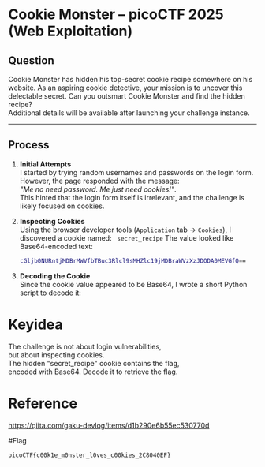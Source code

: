 # Cookie Monster – picoCTF 2025 (Web Exploitation)

## Question
Cookie Monster has hidden his top-secret cookie recipe somewhere on his website. As an aspiring cookie detective, your mission is to uncover this delectable secret. Can you outsmart Cookie Monster and find the hidden recipe?  
Additional details will be available after launching your challenge instance.

---

## Process

1. **Initial Attempts**  
   I started by trying random usernames and passwords on the login form. However, the page responded with the message:  
   *"Me no need password. Me just need cookies!"*.  
   This hinted that the login form itself is irrelevant, and the challenge is likely focused on cookies.

2. **Inspecting Cookies**  
   Using the browser developer tools (`Application` tab → `Cookies`), I discovered a cookie named: ``` secret_recipe```
   The value looked like Base64-encoded text:
   ``` bash
   cGljb0NURntjMDBrMWVfbTBuc3Rlcl9sMHZlc19jMDBraWVzXzJDODA0MEVGfQ==
   ```
   
3. **Decoding the Cookie**  
Since the cookie value appeared to be Base64, I wrote a short Python script to decode it:

# Keyidea
The challenge is not about login vulnerabilities,  
but about inspecting cookies.  
The hidden "secret_recipe" cookie contains the flag,  
encoded with Base64. Decode it to retrieve the flag.  

# Reference
https://qiita.com/gaku-devlog/items/d1b290e6b55ec530770d

#Flag
```bash
picoCTF{c00k1e_m0nster_l0ves_c00kies_2C8040EF}
```
